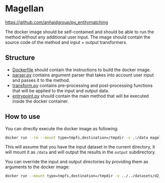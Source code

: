 # Magellan

https://github.com/anhaidgroup/py_entitymatching

The docker image should be self-contained and should be able to run the method without any additional user input.
The image should contain the source code of the method and input + output transformers.

## Structure
- [Dockerfile](Dockerfile) should contain the instructions to build the docker image.
- [parser.py](parser.py) contains argument parser that takes into account user input and passes it to the method.
- [transform.py](transform.py) contains pre-processing and post-processing functions that will be applied to the input and output data.
- [entrypoint.py](entrypoint.py) should contain the main method that will be executed inside the docker container.

## How to use

You can directly execute the docker image as following:
```bash
docker run --rm --mount type=tmpfs,destination=/tmpdir -v .:/data magellan
```
This will assume that you have the input dataset in the current directory,
it will mount it as `/data` and will output the results in the `output` subdirectory.

You can override the input and output directories by providing them as arguments to the docker image:
```bash
docker run --mount type=tmpfs,destination=/tmpdir -v ../../datasets/d2_abt_buy:/data/input:ro -v ../../test:/data/output magellan /data/input /data/output
```
